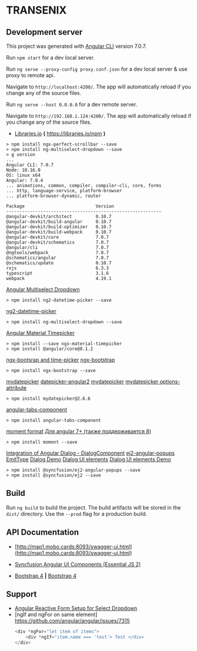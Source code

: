 # TRANSENIX

## Development server

This project was generated with [Angular CLI](https://github.com/angular/angular-cli) version 7.0.7.

Run `npm start` for a dev local server.

Run `ng serve --proxy-config proxy.conf.json` for a dev local server & use proxy to remote api.

Navigate to `http://localhost:4200/`. The app will automatically reload if you change any of the source files.

Run `ng serve --host 0.0.0.0` for a dev remote server.

Navigate to `http://192.168.1.124:4200/`. The app will automatically reload if you change any of the source files.

* [Libraries.io](https://libraries.io/npm)  **(** https://libraries.io/npm **)**

```text
> npm install ngx-perfect-scrollbar --save
> npm install ng-multiselect-dropdown --save
> g version
...
Angular CLI: 7.0.7
Node: 10.16.0
OS: linux x64
Angular: 7.0.4
... animations, common, compiler, compiler-cli, core, forms
... http, language-service, platform-browser
... platform-browser-dynamic, router

Package                           Version
-----------------------------------------------------------
@angular-devkit/architect         0.10.7
@angular-devkit/build-angular     0.10.7
@angular-devkit/build-optimizer   0.10.7
@angular-devkit/build-webpack     0.10.7
@angular-devkit/core              7.0.7
@angular-devkit/schematics        7.0.7
@angular/cli                      7.0.7
@ngtools/webpack                  7.0.7
@schematics/angular               7.0.7
@schematics/update                0.10.7
rxjs                              6.3.3
typescript                        3.1.6
webpack                           4.19.1

```
[Angular Multiselect Dropdown](https://www.npmjs.com/package/ng-multiselect-dropdown)
```text
> npm install ng2-datetime-picker --save
```
[ng2-datetime-picker](https://www.npmjs.com/package/ng2-datetime-picker)
```text
> npm install ng-multiselect-dropdown --save
```
[Angular Material Timepicker](https://www.npmjs.com/package/ngx-material-timepicker)
```text
> npm install --save ngx-material-timepicker
> npm install @angular/core@8.1.2
```
[ngx-bootsrap and time-picker](https://valor-software.com/ngx-bootstrap/#/timepicker)
[ngx-bootstrap](https://libraries.io/npm/ngx-bootstrap)
```text
> npm install ngx-bootstrap --save
```
[mydatepicker](https://libraries.io/npm/mydatepicker)
[datepicker-angular2](https://stackblitz.com/edit/datepicker-angular2)
[mydatepicker](https://kekeh.github.io/mydatepicker)
[mydatepicker options-attribute](https://github.com/kekeh/mydatepicker#options-attribute)
```text
> npm install mydatepicker@2.6.6
```
[angular-tabs-component](https://www.npmjs.com/package/angular-tabs-component)
```text
> npm install angular-tabs-component
```
[moment format](https://momentjscom.readthedocs.io/en/latest/moment/04-displaying/01-format)
[Для angular 7+ (также поддерживается 8)](http://qaru.site/questions/56123/how-to-use-momentjs-library-in-angular-2-typescript-app)
```text
> npm install moment --save
```
[Integration of Angular Dialog - DialogComponent](https://www.syncfusion.com/kb/10396/how-to-get-started-easily-with-syncfusion-angular-7-modal-dialog)
[ej2-angular-popups](https://www.pika.dev/packages/@syncfusion/ej2-angular-popups)
[EmitType](http://qaru.site/questions/16547395/ng-build-prod-is-not-working-properly-how-to-check-this)
[Dialog Demo](https://ej2.syncfusion.com/angular/demos/?utm_source=npm&utm_campaign=dialog#/material/dialog/modal-dialog)
[Dialog UI elements](https://www.syncfusion.com/angular-ui-components/angular-modal-dialog)
[Dialog UI elements Demo](https://ej2.syncfusion.com/angular/demos/?_ga=2.111225988.1289509372.1567590721-1371316351.1564393269#/material/dialog/template)
```text
> npm install @syncfusion/ej2-angular-popups --save
> npm install @syncfusion/ej2 --save
```

## Build

Run `ng build` to build the project. The build artifacts will be stored in the `dist/` directory. Use the `--prod` flag for a production build.


## API Documentation

* [http://map1.mobo.cards:8093/swagger-ui.html](http://map1.mobo.cards:8093/swagger-ui.html)

* [Syncfusion Angular UI Components (Essential JS 2)](https://ej2.syncfusion.com/angular/documentation/introduction)
* [Bootstrap 4](https://getbootstrap.com/docs/4.0/components/buttons) **|** [Bootstrap 4](https://getbootstrap.com/docs/4.0/components/modal)

## Support

- [Angular Reactive Form Setup for Select Dropdown](https://www.positronx.io/angular-7-select-dropdown-examples-with-reactive-forms/)
- [ngIf and ngFor on same element] https://github.com/angular/angular/issues/7315
  ```javascript
  <div *ngFor="let item of items">
      <div *ngIf="item.name === 'test'> Test </div>
  </div>
  ```
